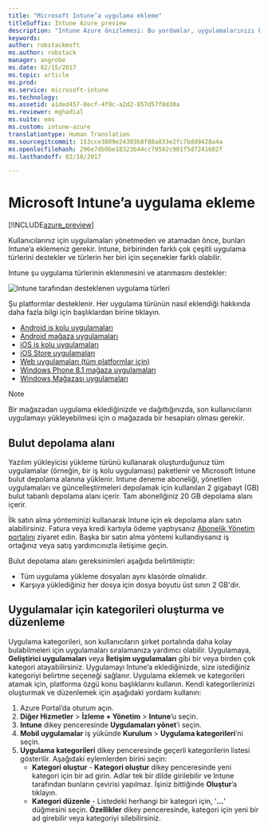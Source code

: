 ```yaml
---
title: "Microsoft Intune’a uygulama ekleme"
titleSuffix: Intune Azure preview
description: "Intune Azure önizlemesi: Bu yordamlar, uygulamalarınızı kullanıcılara ve cihazlara atanmaya hazır durumda Intune’a almanıza yardımcı olur. "
keywords: 
author: robstackmsft
ms.author: robstack
manager: angrobe
ms.date: 02/15/2017
ms.topic: article
ms.prod: 
ms.service: microsoft-intune
ms.technology: 
ms.assetid: a1ded457-0ecf-4f9c-a2d2-857d57f8d30a
ms.reviewer: mghadial
ms.suite: ems
ms.custom: intune-azure
translationtype: Human Translation
ms.sourcegitcommit: 153cce3809e24303b8f88a833e2fc7bdd9428a4a
ms.openlocfilehash: 296e7db9be18323b44cc79592c981f5d7241602f
ms.lasthandoff: 02/18/2017

---
```


# <a name="how-to-add-an-app-to-microsoft-intune"></a>Microsoft Intune’a uygulama ekleme

[!INCLUDE[azure_preview](../includes/azure_preview.md)]

Kullanıcılarınız için uygulamaları yönetmeden ve atamadan önce, bunları Intune’a eklemeniz gerekir. Intune, birbirinden farklı çok çeşitli uygulama türlerini destekler ve türlerin her biri için seçenekler farklı olabilir.

Intune şu uygulama türlerinin eklenmesini ve atanmasını destekler:

![Intune tarafından desteklenen uygulama türleri](./media/app-types.png)

Şu platformlar desteklenir. Her uygulama türünün nasıl eklendiği hakkında daha fazla bilgi için başlıklardan birine tıklayın.

- [Android iş kolu uygulamaları](/intune-azure/manage-apps/android-lob-app)
- [Android mağaza uygulamaları](/intune-azure/manage-apps/android-store-app)
- [iOS iş kolu uygulamaları](/intune-azure/manage-apps/ios-lob-app)
- [iOS Store uygulamaları](/intune-azure/manage-apps/ios-store-app)
- [Web uygulamaları (tüm platformlar için)](/intune-azure/manage-apps/web-app)
- [Windows Phone 8.1 mağaza uygulamaları](/intune-azure/manage-apps/windows-phone-8-1-store-app)
- [Windows Mağazası uygulamaları](/intune-azure/manage-apps/windows-store-app)

> [!NOTE]
> Bir mağazadan uygulama eklediğinizde ve dağıttığınızda, son kullanıcıların uygulamayı yükleyebilmesi için o mağazada bir hesapları olması gerekir.

## <a name="cloud-storage-space"></a>Bulut depolama alanı
Yazılım yükleyicisi yükleme türünü kullanarak oluşturduğunuz tüm uygulamalar (örneğin, bir iş kolu uygulaması) paketlenir ve Microsoft Intune bulut depolama alanına yüklenir. Intune deneme aboneliği, yönetilen uygulamaları ve güncelleştirmeleri depolamak için kullanılan 2 gigabayt (GB) bulut tabanlı depolama alanı içerir. Tam aboneliğiniz 20 GB depolama alanı içerir.

İlk satın alma yönteminizi kullanarak Intune için ek depolama alanı satın alabilirsiniz.  Fatura veya kredi kartıyla ödeme yaptıysanız [Abonelik Yönetim portalını](https://portal.office.com/adminportal/home?switchtomodern=true#/subscriptions) ziyaret edin.  Başka bir satın alma yöntemi kullandıysanız iş ortağınız veya satış yardımcınızla iletişime geçin.

Bulut depolama alanı gereksinimleri aşağıda belirtilmiştir:

-   Tüm uygulama yükleme dosyaları aynı klasörde olmalıdır.
-   Karşıya yüklediğiniz her dosya için dosya boyutu üst sınırı 2 GB'dir.

## <a name="how-to-create-and-edit-categories-for-apps"></a>Uygulamalar için kategorileri oluşturma ve düzenleme 

Uygulama kategorileri, son kullanıcıların şirket portalında daha kolay bulabilmeleri için uygulamaları sıralamanıza yardımcı olabilir. Uygulamaya, **Geliştirici uygulamaları** veya **İletişim uygulamaları** gibi bir veya birden çok kategori atayabilirsiniz. Uygulamayı Intune’a eklediğinizde, size istediğiniz kategoriyi belirtme seçeneği sağlanır. Uygulama eklemek ve kategorileri atamak için, platforma özgü konu başlıklarını kullanın. Kendi kategorilerinizi oluşturmak ve düzenlemek için aşağıdaki yordamı kullanın: 

1. Azure Portal’da oturum açın. 
2. **Diğer Hizmetler** > **İzleme + Yönetim** > **Intune**’u seçin. 
3. **Intune** dikey penceresinde **Uygulamaları yönet**’i seçin. 
4. **Mobil uygulamalar** iş yükünde **Kurulum** > **Uygulama kategorileri**’ni seçin. 
5. **Uygulama kategorileri** dikey penceresinde geçerli kategorilerin listesi gösterilir. Aşağıdaki eylemlerden birini seçin: 
    - **Kategori oluştur** - **Kategori oluştur** dikey penceresinde yeni kategori için bir ad girin. Adlar tek bir dilde girilebilir ve Intune tarafından bunların çevirisi yapılmaz. İşiniz bittiğinde **Oluştur**’a tıklayın.
    - **Kategori düzenle** - Listedeki herhangi bir kategori için, '**...**' düğmesini seçin. **Özellikler** dikey penceresinde, kategori için yeni bir ad girebilir veya kategoriyi silebilirsiniz.




